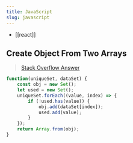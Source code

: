 ```yaml
---
title: JavaScript
slug: javascript
---
```


- [[react]]

## Create Object From Two Arrays

> [Stack Overflow Answer](https://stackoverflow.com/a/39128144)

```js
function(uniqueSet, dataSet) {
	const obj = new Set();
	let used = new Set();
	uniqueSet.forEach((value, index) => {
		if (!used.has(value)) {
			obj.add(dataSet[index]);
			used.add(value);
		}
	});
	return Array.from(obj);
}
```
